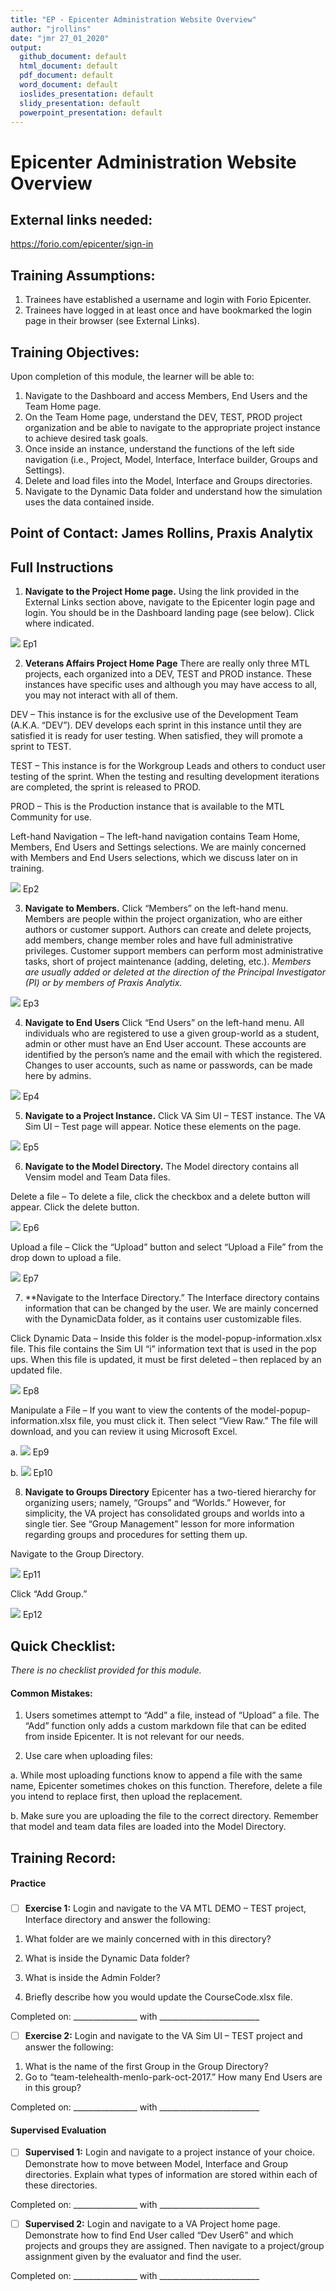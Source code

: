 ```yaml
---
title: "EP - Epicenter Administration Website Overview"
author: "jrollins"
date: "jmr 27_01_2020"
output: 
  github_document: default
  html_document: default
  pdf_document: default
  word_document: default
  ioslides_presentation: default
  slidy_presentation: default
  powerpoint_presentation: default
---
```


# Epicenter Administration Website Overview

## External links needed:

https://forio.com/epicenter/sign-in

## Training Assumptions:
1.  Trainees have established a username and login with Forio Epicenter.
2.  Trainees have logged in at least once and have bookmarked the login page in their browser (see External Links).

## Training Objectives:
Upon completion of this module, the learner will be able to:

1. Navigate to the Dashboard and access Members, End Users and the Team Home page.
2.  On the Team Home page, understand the DEV, TEST, PROD project organization and be able to navigate to the appropriate project instance to achieve desired task goals.
3. Once inside an instance, understand the functions of the left side navigation (i.e., Project, Model, Interface, Interface builder, Groups and Settings).
4. Delete and load files into the Model, Interface and Groups directories.
5. Navigate to the Dynamic Data folder and understand how the simulation uses the data contained inside.    

## Point of Contact: James Rollins, Praxis Analytix

## Full Instructions

1.  **Navigate to the Project Home page.** Using the link provided in the External Links section above, navigate to the Epicenter login page and login. You should be in the Dashboard landing page (see below).  Click where indicated.

![](https://github.com/lzim/teampsd/blob/master/resources/training_guides/mtl_how_facilitate/graphics/EP1.png)
Ep1

2.  **Veterans Affairs Project Home Page**
There are really only three MTL projects, each organized into a DEV, TEST and PROD instance.  These instances have specific uses and although you may have access to all, you may not interact with all of them.

DEV – This instance is for the exclusive use of the Development Team (A.K.A. “DEV”). DEV develops each sprint in this instance until they are satisfied it is ready for user testing.  When satisfied, they will promote a sprint to TEST.

TEST – This instance is for the Workgroup Leads and others to conduct user testing of the sprint. When the testing and resulting development iterations are completed, the sprint is released to PROD.

PROD – This is the Production instance that is available to the MTL Community for use.  

Left-hand Navigation – The left-hand navigation contains Team Home, Members, End Users and Settings selections.  We are mainly concerned with Members and End Users selections, which we discuss later on in training.
 
![](https://github.com/lzim/teampsd/blob/master/resources/training_guides/mtl_how_facilitate/graphics/ep2.png)
Ep2

3. **Navigate to Members.**
Click “Members” on the left-hand menu. Members are people within the project organization, who are either authors or customer support.  Authors can create and delete projects, add members, change member roles and have full administrative privileges. Customer support members can perform most administrative tasks, short of project maintenance (adding, deleting, etc.). _Members are usually added or deleted at the direction of the Principal Investigator (PI) or by members of Praxis Analytix._

![](https://github.com/lzim/teampsd/blob/master/resources/training_guides/mtl_how_facilitate/graphics/ep3.png)
Ep3

4. **Navigate to End Users**
Click “End Users” on the left-hand menu. All individuals who are registered to use a given group-world as a student, admin or other must have an End User account.  These accounts are identified by the person’s name and the email with which the registered. Changes to user accounts, such as name or passwords, can be made here by admins.

![](https://github.com/lzim/teampsd/blob/master/resources/training_guides/mtl_how_facilitate/graphics/ep4.png) 
Ep4

5. **Navigate to a Project Instance.**
Click VA Sim UI – TEST instance.  The VA Sim UI – Test page will appear. Notice these elements on the page.

![](https://github.com/lzim/teampsd/blob/master/resources/training_guides/mtl_how_facilitate/graphics/ep5.png)
Ep5

6.  **Navigate to the Model Directory.**
The Model directory contains all Vensim model and Team Data files. 

Delete a file – To delete a file, click the checkbox and a delete button will appear. Click the delete button.
  
![](https://github.com/lzim/teampsd/blob/master/resources/training_guides/mtl_how_facilitate/graphics/ep6.png)
Ep6

Upload a file – Click the “Upload” button and select “Upload a File” from the drop down to upload a file. 

![](https://github.com/lzim/teampsd/blob/master/resources/training_guides/mtl_how_facilitate/graphics/ep7.png) 
Ep7

7. **Navigate to the Interface Directory.”
The Interface directory contains information that can be changed by the user. We are mainly concerned with the DynamicData folder, as it contains user customizable files.

Click Dynamic Data – Inside this folder is the model-popup-information.xlsx file.  This file contains the Sim UI “i” information text that is used in the pop ups. When this file is updated, it must be first deleted – then replaced by an updated file.

![](https://github.com/lzim/teampsd/blob/master/resources/training_guides/mtl_how_facilitate/graphics/ep8.png)
Ep8

Manipulate a File – If you want to view the contents of the model-popup-information.xlsx file, you must click it.  Then select “View Raw.”  The file will download, and you can review it using Microsoft Excel.

a.
![](https://github.com/lzim/teampsd/blob/master/resources/training_guides/mtl_how_facilitate/graphics/ep9.png) 
Ep9


b.
![](https://github.com/lzim/teampsd/blob/master/resources/training_guides/mtl_how_facilitate/graphics/ep10.png) 
Ep10

8.  **Navigate to Groups Directory**
Epicenter has a two-tiered hierarchy for organizing users; namely, “Groups” and “Worlds.” However, for simplicity, the VA project has consolidated groups and worlds into a single tier. See “Group Management” lesson for more information regarding groups and procedures for setting them up.

Navigate to the Group Directory.

![](https://github.com/lzim/teampsd/blob/master/resources/training_guides/mtl_how_facilitate/graphics/ep11.png)
Ep11


Click “Add Group.” 

![](https://github.com/lzim/teampsd/blob/master/resources/training_guides/mtl_how_facilitate/graphics/ep12.png)
Ep12
 
## Quick Checklist:

_There is no checklist provided for this module._

#### Common Mistakes:

1. Users sometimes attempt to “Add” a file, instead of “Upload” a file. The “Add” function only adds a custom markdown file that can be edited from inside Epicenter.  It is not relevant for our needs.

2. Use care when uploading files: 

a.  While most uploading functions know to append a file with the same name, Epicenter sometimes chokes on this function.  Therefore, delete a file you intend to replace first, then upload the replacement.

b.  Make sure you are uploading the file to the correct directory. Remember that model and team data files are loaded into the Model Directory.


## Training Record:
#### Practice
###
- [ ] **Exercise 1:** Login and navigate to the VA MTL DEMO – TEST project, Interface directory and answer the following:

1.  What folder are we mainly concerned with in this directory?

2.  What is inside the Dynamic Data folder?

3.  What is inside the Admin Folder?

3.  Briefly describe how you would update the CourseCode.xlsx file.

Completed on: ________________ with _________________________ 

- [ ] **Exercise 2:** Login and navigate to the VA Sim UI – TEST project and answer the following:

1. What is the name of the first Group in the Group Directory?
2. Go to “team-telehealth-menlo-park-oct-2017.” How many End Users are in this group?

        
Completed on: ________________ with _________________________  

#### Supervised Evaluation 

- [ ] **Supervised 1:** Login and navigate to a project instance of your choice. Demonstrate how to move between Model, Interface and Group directories.  Explain what types of information are stored within each of these directories.
        
Completed on: ________________ with _________________________  

- [ ] **Supervised 2:** Login and navigate to a VA Project home page. Demonstrate how to find End User called “Dev User6” and which projects and groups they are assigned.  Then navigate to a project/group assignment given by the evaluator and find the user. 
        
Completed on: ________________ with _________________________  

